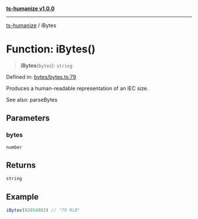 [**ts-humanize v1.0.0**](../README.md)

***

[ts-humanize](../README.md) / iBytes

# Function: iBytes()

> **iBytes**(`bytes`): `string`

Defined in: [bytes/bytes.ts:79](https://github.com/Shiv-SB/ts-humanize/blob/540ea280fbbffb4f02169023da1f5402482baf2b/src/bytes/bytes.ts#L79)

Produces a human-readable representation of an IEC size.

See also: parseBytes

## Parameters

### bytes

`number`

## Returns

`string`

## Example

```ts
iBytes(82854982) // "79 MiB"
```
